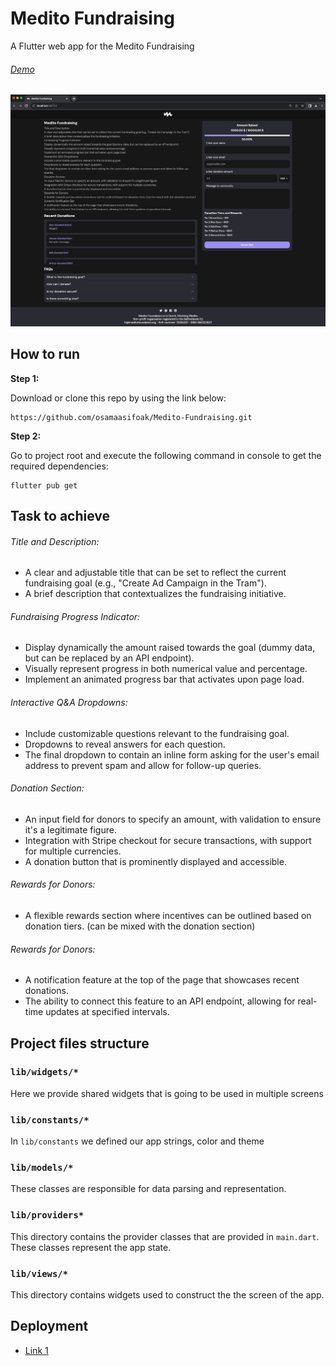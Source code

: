 # Medito Fundraising

A Flutter web app for the Medito Fundraising
######  [Demo](https://40bbbf27.medito-fundraising-e3m.pages.dev/)

![sample](app-preview.png)

## How to run

**Step 1:**

Download or clone this repo by using the link below:

```
https://github.com/osamaasifoak/Medito-Fundraising.git
```

**Step 2:**

Go to project root and execute the following command in console to get the required dependencies:

```
flutter pub get
```

## Task to achieve

###### Title and Description:

- A clear and adjustable title that can be set to reflect the current fundraising goal (e.g., "Create Ad Campaign in the Tram").
- A brief description that contextualizes the fundraising initiative.

###### Fundraising Progress Indicator:

- Display dynamically the amount raised towards the goal (dummy data, but can be replaced by an API endpoint).
- Visually represent progress in both numerical value and percentage.
- Implement an animated progress bar that activates upon page load.

###### Interactive Q&A Dropdowns:

- Include customizable questions relevant to the fundraising goal.
- Dropdowns to reveal answers for each question.
- The final dropdown to contain an inline form asking for the user's email address to prevent spam and allow for follow-up queries.

###### Donation Section:

- An input field for donors to specify an amount, with validation to ensure it's a legitimate figure.
- Integration with Stripe checkout for secure transactions, with support for multiple currencies.
- A donation button that is prominently displayed and accessible.

###### Rewards for Donors:

- A flexible rewards section where incentives can be outlined based on donation tiers. (can be mixed with the donation section)

###### Rewards for Donors:

- A notification feature at the top of the page that showcases recent donations.
- The ability to connect this feature to an API endpoint, allowing for real-time updates at specified intervals.

## Project files structure

### `lib/widgets/*`

Here we provide shared widgets that is going to be used in multiple screens

### `lib/constants/*`

In `lib/constants` we defined our app strings, color and theme

### `lib/models/*`

These classes are responsible for data parsing and representation.

### `lib/providers*`

This directory contains the provider classes that are provided in `main.dart`. These classes represent the app state.

### `lib/views/*`

This directory contains widgets used to construct the the screen of the app.

## Deployment
* [Link 1](https://hrishikeshpathak.com/blog/flutter-web-hosting-cloudflare/)
